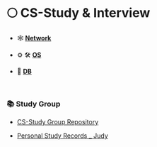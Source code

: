# 🌕 CS-Study & Interview

- 🕸 [**Network**](https://github.com/SoobinJung1013/cs-study/tree/main/Network)

- ⚙️ 🛠 [**OS**](https://github.com/SoobinJung1013/cs-study/tree/main/OS)

- 🧳 [**DB**](https://github.com/SoobinJung1013/cs-study/tree/main/DB)

<br/>

### 📚 Study Group

- [CS-Study Group Repository](https://github.com/EunjiShin/CS-study)

- [Personal Study Records \_ Judy](https://github.com/SoobinJung1013/cs-study)

<!--
### Coding Interview 참고 자료

- [gyoogle/tech-interview-for-developer](https://github.com/gyoogle/tech-interview-for-developer) : tech-interview-for-developer
- [WooVictory/Ready-For-Tech-Interview](https://github.com/WooVictory/Ready-For-Tech-Interview) : READY FOR TECH INTERVIEW
- [jwasham/coding-interview-university](https://github.com/jwasham/coding-interview-university) : coding interview university
- [qkraudghgh/coding-interview](https://github.com/qkraudghgh/coding-interview)
- [mission-peace/interview](https://github.com/mission-peace/interview)
- [DopplerHQ/awesome-interview-questions](https://github.com/DopplerHQ/awesome-interview-questions)
- [JaeYeopHan/Interview_Question_for_Beginner](https://github.com/JaeYeopHan/Interview_Question_for_Beginner) : Technical Interview Guidelines for Beginners

### Etc

- [kamranahmedse/developer-roadmap](https://github.com/kamranahmedse/developer-roadmap) : 개발자 로드맵
- [oaksong/developers-retrospective](https://github.com/oaksong/developers-retrospective) : 개발자 회고 모음
- [jojoldu/junior-recruit-scheduler](https://github.com/jojoldu/junior-recruit-scheduler) : 주니어 개발자를 위한 **채용 공고**


<br/><br/>

## 💻 Coding Test

## 🍠 이력서

- [이력서 1](https://docs.google.com/document/d/1GeMrNiccYLxc2HDMjpW1-MZ3sH3bF6Fxwo9eedNINdg/edit)

- [이력서 2](https://docs.google.com/document/d/1vKmC6G9crl9GiUtSkSIVsdaXH-JL5hPI0VKW0INt0hs/edit)

<br/><br/>

## ❄️ Project Review

## 🎃 Book (요약)

## 🛼 Study archive

- O-Ring archive
  - Front
    - React
    - justinmind(prototype)
    - bootstrap, axios 등등등
    - 등등등
  - Back
    - node.js
    - Spring
    - 등등등
  - Devops
    - GCP, AWS
    - Gitlab ci, Circle ci
    - GKE, k8s, istio 등등등
    - 등등등
- Inflearn
- YouTube (우아한 테크톡, 얄코)
- Github 블로그 정리
- 네이버 블로그 정리

## 🕶 발표자료
-->
